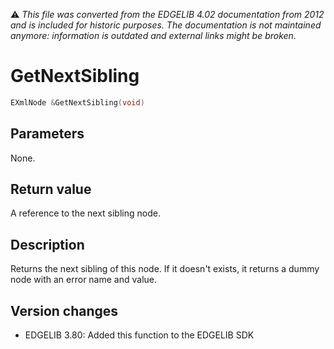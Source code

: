 :warning: _This file was converted from the EDGELIB 4.02 documentation from 2012 and is included for historic purposes. The documentation is not maintained anymore: information is outdated and external links might be broken._

# GetNextSibling


```c++
EXmlNode &GetNextSibling(void)
```

## Parameters
None.

## Return value
A reference to the next sibling node.

## Description
Returns the next sibling of this node. If it doesn't exists, it returns a dummy node with an error name and value.

## Version changes
- EDGELIB 3.80: Added this function to the EDGELIB SDK

